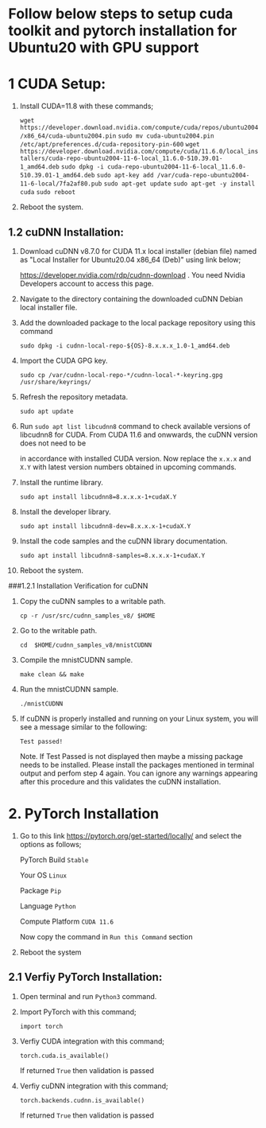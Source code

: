 # Follow below steps to setup cuda toolkit and pytorch installation for Ubuntu20 with GPU support

# 1 CUDA Setup:

1. Install CUDA=11.8 with these commands;

   `wget https://developer.download.nvidia.com/compute/cuda/repos/ubuntu2004/x86_64/cuda-ubuntu2004.pin`
   `sudo mv cuda-ubuntu2004.pin /etc/apt/preferences.d/cuda-repository-pin-600`
   `wget https://developer.download.nvidia.com/compute/cuda/11.6.0/local_installers/cuda-repo-ubuntu2004-11-6-local_11.6.0-510.39.01-1_amd64.deb`
   `sudo dpkg -i cuda-repo-ubuntu2004-11-6-local_11.6.0-510.39.01-1_amd64.deb`
   `sudo apt-key add /var/cuda-repo-ubuntu2004-11-6-local/7fa2af80.pub`
   `sudo apt-get update`
   `sudo apt-get -y install cuda`
   `sudo reboot`

2. Reboot the system.

## 1.2 cuDNN Installation:

1. Download cuDNN v8.7.0 for CUDA 11.x local installer (debian file) named as "Local Installer for Ubuntu20.04 x86_64 (Deb)" using link below; 
   
   https://developer.nvidia.com/rdp/cudnn-download . You need Nvidia Developers account to access this page.

2. Navigate to the directory containing the downloaded cuDNN Debian local installer file.

3. Add the downloaded package to the local package repository using this command

   `sudo dpkg -i cudnn-local-repo-${OS}-8.x.x.x_1.0-1_amd64.deb`

4. Import the CUDA GPG key.

   `sudo cp /var/cudnn-local-repo-*/cudnn-local-*-keyring.gpg /usr/share/keyrings/`

5. Refresh the repository metadata.

   `sudo apt update`

6. Run `sudo apt list libcudnn8` command to check available versions of libcudnn8 for CUDA. From CUDA 11.6 and onwwards, the cuDNN version does not need to be

   in accordance with installed CUDA version. Now replace the `x.x.x` and `X.Y` with latest version numbers obtained in upcoming commands. 

7. Install the runtime library.

   `sudo apt install libcudnn8=8.x.x.x-1+cudaX.Y`


8. Install the developer library.

   `sudo apt install libcudnn8-dev=8.x.x.x-1+cudaX.Y`

9. Install the code samples and the cuDNN library documentation.

   `sudo apt install libcudnn8-samples=8.x.x.x-1+cudaX.Y`

10. Reboot the system.

###1.2.1 Installation Verification for cuDNN

1. Copy the cuDNN samples to a writable path.


   `cp -r /usr/src/cudnn_samples_v8/ $HOME`

2. Go to the writable path.


   `cd  $HOME/cudnn_samples_v8/mnistCUDNN`

3. Compile the mnistCUDNN sample.


   `make clean && make`

4. Run the mnistCUDNN sample.


   `./mnistCUDNN`

5. If cuDNN is properly installed and running on your Linux system, you will see a message similar to the following:  

   `Test passed!`

   Note. If Test Passed is not displayed then maybe a missing package needs to be installed. Please install the packages mentioned in terminal output and perfom step 4 again.
   You can ignore any warnings appearing after this procedure and this validates the cuDNN installation.


# 2. PyTorch Installation

1. Go to this link https://pytorch.org/get-started/locally/ and select the options as follows;

   PyTorch Build `Stable`

   Your OS `Linux`
   
   Package `Pip`
   
   Language `Python`
   
   Compute Platform `CUDA 11.6`

   Now copy the command in `Run this Command` section

2. Reboot the system

## 2.1 Verfiy PyTorch Installation:

   1. Open terminal and run `Python3` command.

   2. Import PyTorch with this command;

      `import torch`

   3. Verfiy CUDA integration with this command;

      `torch.cuda.is_available()`

      If returned `True` then validation is passed

   4. Verfiy cuDNN integration with this command;

      `torch.backends.cudnn.is_available()`

      If returned `True` then validation is passed